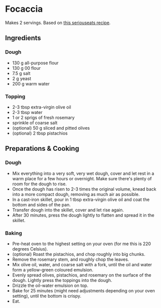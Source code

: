 # Focaccia

Makes 2 servings. Based on [this seriouseats recipe](https://www.seriouseats.com/recipes/2015/02/easy-no-knead-olive-rosemary-pistachio-focaccia-kenji-recipe.html).

## Ingredients

### Dough

- 130 g all-purpose flour
- 130 g 00 flour
- 7.5 g salt
- 2 g yeast
- 200 g warm water

### Topping

- 2-3 tbsp extra-virgin olive oil
- 2-3 tbsp water
- 1 or 2 sprigs of fresh rosemary
- sprinkle of coarse salt
- (optional) 50 g sliced and pitted olives
- (optional) 2 tbsp pistachios


## Preparations & Cooking

### Dough

- Mix everything into a very soft, very wet dough, cover and let rest in a warm place for a few hours or overnight. Make sure there's plenty of room for the dough to rise.
- Once the dough has risen to 2-3 times the original volume, knead back into a more compact dough, removing as much air as possible.
- In a cast-iron skillet, pour in 1 tbsp extra-virgin olive oil and coat the bottom and sides of the pan.
- Transfer dough into the skillet, cover and let rise again.
- After 30 minutes, press the dough lightly to flatten and spread it in the skillet.


### Baking

- Pre-heat oven to the highest setting on your oven (for me this is 220 degrees Celsius).
- (optional) Roast the pistachios, and chop roughly into big chunks.
- Remove the rosemary stem, and roughly chop the leaves.
- Mix olive oil, water, and coarse salt with a fork, until the oil and water form a yellow-green coloured emulsion.
- Evenly spread olives, pistachios, and rosemary on the surface of the dough. Lightly press the toppings into the dough.
- Drizzle the oil-water emulsion on top.
- Bake for 25 minutes (might need adjustments depending on your oven setting), until the bottom is crispy.
- Eat.
